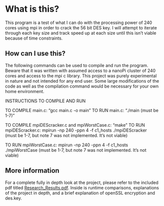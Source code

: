 # What is this?

This program is a test of what I can do with the processing power of 240 cores
using mpi in order to crack the 56 bit DES key. I will attempt to iterate through each key
size and track speed up at each size until this isn’t viable because of time constraints.

## How can I use this?

The following commands can be used to compile and run the program. Beware that it was written with assumed access to a nanoPi cluster of 240 cores and access to the mpi c library. This project was purely experimental in nature and not intended for any end user. Some large modifications of the code as well as the compilation command would be necessary for your own home environment. 

INSTRUCTIONS TO COMPILE AND RUN

TO COMPILE main.c:
	“gcc main.c -o main”
TO RUN main.c:
	“./main <key length in bytes> (must be 1-7)”

TO COMPILE mpiDEScracker.c and mpiWorstCase.c:
	“make”
TO RUN mpiDEScracker.c:
	mpirun -np 240 -ppn 4  -f c1_hosts ./mpiDEScracker <key length in bytes> (must be 1-7, but note 7 was not implemented. It’s not viable)

TO RUN mpiWorstCase.c:
	mpirun -np 240 -ppn 4  -f c1_hosts ./mpiWorstCase <key length in bytes> 
(must be 1-7, but note 7 was not implemented. It’s not viable)

## More information

For a complete fully in depth look at the project, please refer to the included pdf titled [Research_Results.pdf](./Research_Results.pdf). Inside is runtime comparisons, explanations of the project in depth, and a brief explanation of openSSL encryption and des.key.